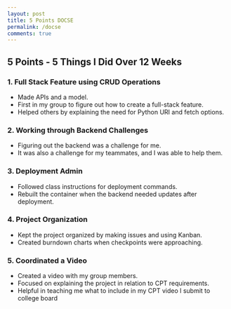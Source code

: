 ```yaml
---
layout: post
title: 5 Points DOCSE
permalink: /docse
comments: true
---
```


## 5 Points - 5 Things I Did Over 12 Weeks  

### 1. Full Stack Feature using CRUD Operations  
- Made APIs and a model.  
- First in my group to figure out how to create a full-stack feature.  
- Helped others by explaining the need for Python URI and fetch options.  

### 2. Working through Backend Challenges  
- Figuring out the backend was a challenge for me.  
- It was also a challenge for my teammates, and I was able to help them.  

### 3. Deployment Admin  
- Followed class instructions for deployment commands.  
- Rebuilt the container when the backend needed updates after deployment.  

### 4. Project Organization  
- Kept the project organized by making issues and using Kanban.  
- Created burndown charts when checkpoints were approaching.  

### 5. Coordinated a Video  
- Created a video with my group members.  
- Focused on explaining the project in relation to CPT requirements.  
- Helpful in teaching me what to include in my CPT video I submit to college board
